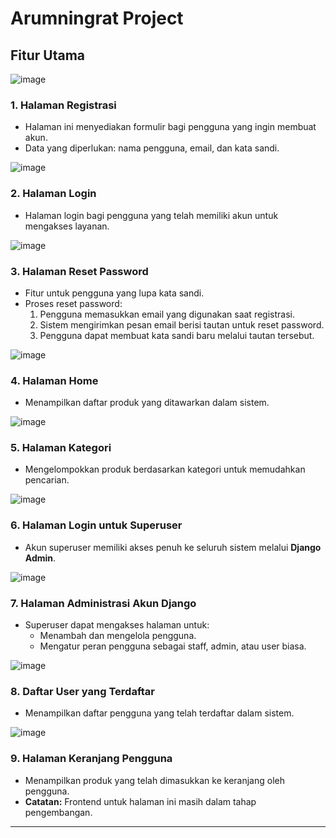 # Arumningrat Project


## Fitur Utama

![image](https://github.com/user-attachments/assets/dd0489bf-ea1d-4fd0-a733-4470eeee5328)
### 1. Halaman Registrasi
- Halaman ini menyediakan formulir bagi pengguna yang ingin membuat akun.
- Data yang diperlukan: nama pengguna, email, dan kata sandi.

![image](https://github.com/user-attachments/assets/ab62833c-3744-4e05-91a6-a6381629acf4)
### 2. Halaman Login
- Halaman login bagi pengguna yang telah memiliki akun untuk mengakses layanan.

![image](https://github.com/user-attachments/assets/da608340-ccb5-4607-a373-2be62421494f)
### 3. Halaman Reset Password
- Fitur untuk pengguna yang lupa kata sandi.
- Proses reset password:
  1. Pengguna memasukkan email yang digunakan saat registrasi.
  2. Sistem mengirimkan pesan email berisi tautan untuk reset password.
  3. Pengguna dapat membuat kata sandi baru melalui tautan tersebut.

![image](https://github.com/user-attachments/assets/cb8fa815-4ecd-4d24-9d49-2d89626f51be)
### 4. Halaman Home
- Menampilkan daftar produk yang ditawarkan dalam sistem.

![image](https://github.com/user-attachments/assets/36c8d4c0-86ef-4b1d-85ee-55efb86ec57b)
### 5. Halaman Kategori
- Mengelompokkan produk berdasarkan kategori untuk memudahkan pencarian.

![image](https://github.com/user-attachments/assets/c26e4e38-357a-4cec-9d2b-7da61dfbb30f)
### 6. Halaman Login untuk Superuser
- Akun superuser memiliki akses penuh ke seluruh sistem melalui **Django Admin**.

![image](https://github.com/user-attachments/assets/7baa1e43-c681-4c2b-9dda-1bd295246034)
### 7. Halaman Administrasi Akun Django
- Superuser dapat mengakses halaman untuk:
  - Menambah dan mengelola pengguna.
  - Mengatur peran pengguna sebagai staff, admin, atau user biasa.

![image](https://github.com/user-attachments/assets/109312da-c19e-4830-9cc2-2ca7440175b3)
### 8. Daftar User yang Terdaftar
- Menampilkan daftar pengguna yang telah terdaftar dalam sistem.

![image](https://github.com/user-attachments/assets/847dfefe-eb5e-429e-8594-acf8050f563d)
### 9. Halaman Keranjang Pengguna
- Menampilkan produk yang telah dimasukkan ke keranjang oleh pengguna.
- **Catatan:** Frontend untuk halaman ini masih dalam tahap pengembangan.

---

